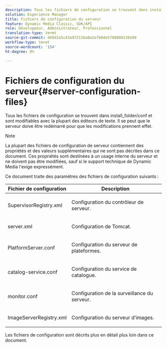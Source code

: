 ```yaml
---
description: Tous les fichiers de configuration se trouvent dans install_folder/conf et sont modifiables avec la plupart des éditeurs de texte. Il se peut que le serveur doive être redémarré pour que les modifications prennent effet.
solution: Experience Manager
title: Fichiers de configuration du serveur
feature: Dynamic Media Classic, SDK/API
role: Développeur, Administrateur, Professionnel
translation-type: tm+mt
source-git-commit: 469d1a5c43a972116a8a2efb0de5708800130a99
workflow-type: tm+mt
source-wordcount: '154'
ht-degree: 0%

---
```



# Fichiers de configuration du serveur{#server-configuration-files}

Tous les fichiers de configuration se trouvent dans install_folder/conf et sont modifiables avec la plupart des éditeurs de texte. Il se peut que le serveur doive être redémarré pour que les modifications prennent effet.

>[!NOTE]
>
>La plupart des fichiers de configuration de serveur contiennent des propriétés et des valeurs supplémentaires qui ne sont pas décrites dans ce document. Ces propriétés sont destinées à un usage interne du serveur et ne doivent pas être modifiées, sauf si le support technique de Dynamic Media l&#39;exige expressément.

Ce document traite des paramètres des fichiers de configuration suivants :

<table id="table_D307B20E65B742A7AC3DEBF1E650719E"> 
 <thead> 
  <tr> 
   <th class="entry"> <b>Fichier de configuration</b> </th> 
   <th class="entry"> <b>Description</b> </th> 
  </tr> 
 </thead>
 <tbody> 
  <tr> 
   <td> <p> <span class="filepath"> SupervisorRegistry.xml</span> </p> </td> 
   <td> <p>Configuration du contrôleur de serveur. </p> </td> 
  </tr> 
  <tr> 
   <td> <p> <span class="filepath"> server.xml</span> </p> </td> 
   <td> <p>Configuration de Tomcat. </p> </td> 
  </tr> 
  <tr> 
   <td> <p> <span class="filepath"> PlatformServer.conf</span> </p> </td> 
   <td> <p>Configuration du serveur de plateformes. </p> </td> 
  </tr> 
  <tr> 
   <td> <p> <span class="filepath"> catalog-service.conf</span> </p> </td> 
   <td> <p>Configuration du service de catalogue. </p> </td> 
  </tr> 
  <tr> 
   <td> <p> <span class="filepath"> monitor.conf</span> </p> </td> 
   <td> <p>Configuration de la surveillance du serveur. </p> </td> 
  </tr> 
  <tr> 
   <td> <p> <span class="filepath"> ImageServerRegistry.xml</span> </p> </td> 
   <td> <p>Configuration du serveur d’images. </p> </td> 
  </tr> 
 </tbody> 
</table>

Les fichiers de configuration sont décrits plus en détail plus loin dans ce document.
